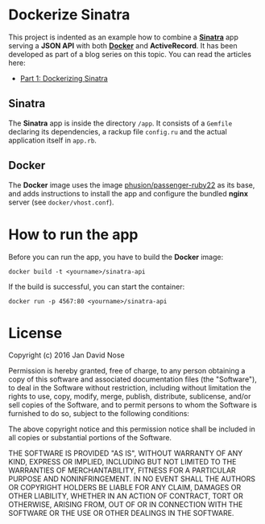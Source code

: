 # Dockerize Sinatra

This project is indented as an example how to combine a
**[Sinatra](http://sinatrarb.com)** app serving a **JSON API** with both
**[Docker](http://docker.com)** and **ActiveRecord**. It has been developed as
part of a blog series on this topic. You can read the articles here:

- [Part 1: Dockerizing Sinatra](http://coding.jandavid.de)

## Sinatra

The **Sinatra** app is inside the directory `/app`. It consists of a `Gemfile`
declaring its dependencies, a rackup file `config.ru` and the actual application
itself in `app.rb`.

## Docker

The **Docker** image uses the image
[phusion/passenger-ruby22](https://github.com/phusion/passenger-docker) as its
base, and adds instructions to install the app and configure the bundled
**nginx** server (see `docker/vhost.conf`).

# How to run the app

Before you can run the app, you have to build the **Docker** image:

```
docker build -t <yourname>/sinatra-api
```

If the build is successful, you can start the container:

```
docker run -p 4567:80 <yourname>/sinatra-api
```

# License

Copyright (c) 2016 Jan David Nose

Permission is hereby granted, free of charge, to any person obtaining a copy
of this software and associated documentation files (the "Software"), to deal
in the Software without restriction, including without limitation the rights
to use, copy, modify, merge, publish, distribute, sublicense, and/or sell
copies of the Software, and to permit persons to whom the Software is
furnished to do so, subject to the following conditions:

The above copyright notice and this permission notice shall be included in
all copies or substantial portions of the Software.

THE SOFTWARE IS PROVIDED "AS IS", WITHOUT WARRANTY OF ANY KIND, EXPRESS OR
IMPLIED, INCLUDING BUT NOT LIMITED TO THE WARRANTIES OF MERCHANTABILITY,
FITNESS FOR A PARTICULAR PURPOSE AND NONINFRINGEMENT. IN NO EVENT SHALL THE
AUTHORS OR COPYRIGHT HOLDERS BE LIABLE FOR ANY CLAIM, DAMAGES OR OTHER
LIABILITY, WHETHER IN AN ACTION OF CONTRACT, TORT OR OTHERWISE, ARISING FROM,
OUT OF OR IN CONNECTION WITH THE SOFTWARE OR THE USE OR OTHER DEALINGS IN
THE SOFTWARE.
